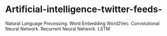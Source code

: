 # Artificial-intelligence-twitter-feeds-
Natural Language Processing. Word Embedding Word2Vec. Convolutional Neural Network. Recurrent Neural Network. LSTM
